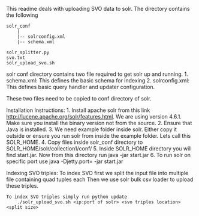 This readme deals with uploading SVO data to solr.
The directory contains the following

    solr_conf
        |
        |-- solrconfig.xml
        |-- schema.xml

    solr_splitter.py
    svo.txt
    solr_upload_svo.sh

solr conf directory contains two file required to get solr up and running.
    1. schema.xml: This defines the basic schema for indexing
    2. solrconfig.xml: This defines basic query handler and updater configuration.

These two files need to be copied to conf directory of solr.

Installation Instructions:
    1. Install apache solr from this link http://lucene.apache.org/solr/features.html. We are using version 4.6.1.
        Make sure you install the binary version not from the source.
    2. Ensure that Java is installed.
    3. We need example folder inside solr. Either copy it outside or ensure you run solr from inside the example folder.
        Lets call this SOLR_HOME.
    4. Copy files inside solr_conf directory to SOLR_HOME/solr/collection1/conf/
    5. Inside SOLR_HOME directory you will find start.jar. Now from this directory run
        java -jar start.jar
    6. To run solr on specific port use
        java -Djetty.port=<port no> -jar start.jar

Indexing SVO triples:
    To index SVO first we split the input file into multiple file containing <split size> quad tuples each
    Then we use solr bulk csv loader to upload these triples.

    To index SVO triples simply run python update
        ./solr_upload_svo.sh <ip:port of solr> <svo triples location> <split size>

